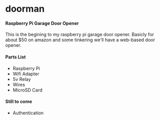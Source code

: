 # doorman
#### Raspberry Pi Garage Door Opener

This is the begining to my raspberry pi garage door opener. Basicly for about $50 on amazon and some tinkering we'll have a web-based door opener.

#### Parts List
- Raspberry Pi
- Wifi Adapter
- 5v Relay
- Wires
- MicroSD Card

#### Still to come
- Authentication
